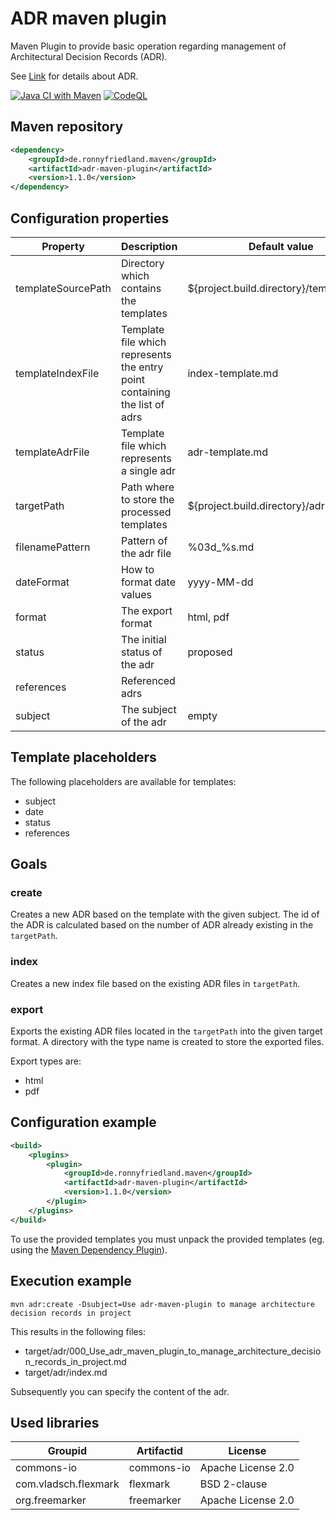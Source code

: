 ADR maven plugin
==============

Maven Plugin to provide basic operation regarding management of Architectural Decision Records (ADR).

See [Link](https://adr.github.io/) for details about ADR.

[![Java CI with Maven](https://github.com/ronnyfriedland/adr-maven-plugin/actions/workflows/maven.yml/badge.svg)](https://github.com/ronnyfriedland/adr-maven-plugin/actions/workflows/maven.yml)
[![CodeQL](https://github.com/ronnyfriedland/adr-maven-plugin/actions/workflows/codeql-analysis.yml/badge.svg)](https://github.com/ronnyfriedland/adr-maven-plugin/actions/workflows/codeql-analysis.yml)

## Maven repository

```xml
<dependency>
    <groupId>de.ronnyfriedland.maven</groupId>
    <artifactId>adr-maven-plugin</artifactId>
    <version>1.1.0</version>
</dependency>
```

## Configuration properties

Property		|	Description		|	Default value    | Required | Goal
----------------|------------------|--------------------|-------------|------------
templateSourcePath	| Directory which contains the templates | ${project.build.directory}/templates/adr | false | create
templateIndexFile | Template file which represents the entry point containing the list of adrs | index-template.md | false | create,export,index
templateAdrFile | Template file which represents a single adr | adr-template.md | false | create
targetPath | Path where to store the processed templates | ${project.build.directory}/adr | false | create,export,index
filenamePattern | Pattern of the adr file | %03d_%s.md | false | create
dateFormat | How to format date values | yyyy-MM-dd | false | create
format | The export format | html, pdf | false | export
status | The initial status of the adr | proposed | false | create
references | Referenced adrs |  | false | create
subject | The subject of the adr | empty | true | create

## Template placeholders

The following placeholders are available for templates:

* subject
* date
* status
* references

## Goals

### create

Creates a new ADR based on the template with the given subject. The id of the ADR is calculated based on the number of 
ADR already existing in the `targetPath`.

### index

Creates a new index file based on the existing ADR files in `targetPath`.

### export

Exports the existing ADR files located in the `targetPath` into the given target format. 
A directory with the type name is created to store the exported files.

Export types are:
* html
* pdf

## Configuration example

```xml
<build>
    <plugins>
        <plugin>
            <groupId>de.ronnyfriedland.maven</groupId>
            <artifactId>adr-maven-plugin</artifactId>
            <version>1.1.0</version>
        </plugin>
    </plugins>
</build>
```

To use the provided templates you must unpack the provided templates 
(eg. using the [Maven Dependency Plugin](https://maven.apache.org/plugins/maven-dependency-plugin/)).

## Execution example

```mvn adr:create -Dsubject=Use adr-maven-plugin to manage architecture decision records in project```

This results in the following files:

* target/adr/000_Use_adr_maven_plugin_to_manage_architecture_decision_records_in_project.md
* target/adr/index.md

Subsequently you can specify the content of the adr.

## Used libraries

Groupid		|  Artifactid		|	License		
------------|--------------|------------------
commons-io | commons-io | Apache License 2.0
com.vladsch.flexmark | flexmark | BSD 2-clause
org.freemarker | freemarker | Apache License 2.0

